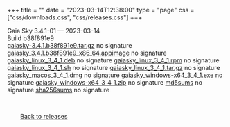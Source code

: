 +++
title = ""
date = "2023-03-14T12:38:00"
type = "page"
css = ["css/downloads.css", "css/releases.css"]
+++

<div class="download-container">
<div id="download-title">
Gaia Sky <span class="downloads-version">3.4.1-01</span> — <span class="downloads-releasedate">2023-03-14</span></div>
<div class="downloads-build">Build b38f891e9</div>
<div class="download-section">
<a href="https://gaia.ari.uni-heidelberg.de/gaiasky/releases/3.4.1-01.b38f891e9/gaiasky-3.4.1.b38f891e9.tar.gz" class="download-button">gaiasky-3.4.1.b38f891e9.tar.gz</a>
<span class="signature">no signature</span>
<a href="https://gaia.ari.uni-heidelberg.de/gaiasky/releases/3.4.1-01.b38f891e9/gaiasky_3.4.1.b38f891e9_x86_64.appimage" class="download-button">gaiasky_3.4.1.b38f891e9_x86_64.appimage</a>
<span class="signature">no signature</span>
<a href="https://gaia.ari.uni-heidelberg.de/gaiasky/releases/3.4.1-01.b38f891e9/gaiasky_linux_3_4_1.deb" class="download-button">gaiasky_linux_3_4_1.deb</a>
<span class="signature">no signature</span>
<a href="https://gaia.ari.uni-heidelberg.de/gaiasky/releases/3.4.1-01.b38f891e9/gaiasky_linux_3_4_1.rpm" class="download-button">gaiasky_linux_3_4_1.rpm</a>
<span class="signature">no signature</span>
<a href="https://gaia.ari.uni-heidelberg.de/gaiasky/releases/3.4.1-01.b38f891e9/gaiasky_linux_3_4_1.sh" class="download-button">gaiasky_linux_3_4_1.sh</a>
<span class="signature">no signature</span>
<a href="https://gaia.ari.uni-heidelberg.de/gaiasky/releases/3.4.1-01.b38f891e9/gaiasky_linux_3_4_1.tar.gz" class="download-button">gaiasky_linux_3_4_1.tar.gz</a>
<span class="signature">no signature</span>
<a href="https://gaia.ari.uni-heidelberg.de/gaiasky/releases/3.4.1-01.b38f891e9/gaiasky_macos_3_4_1.dmg" class="download-button">gaiasky_macos_3_4_1.dmg</a>
<span class="signature">no signature</span>
<a href="https://gaia.ari.uni-heidelberg.de/gaiasky/releases/3.4.1-01.b38f891e9/gaiasky_windows-x64_3_4_1.exe" class="download-button">gaiasky_windows-x64_3_4_1.exe</a>
<span class="signature">no signature</span>
<a href="https://gaia.ari.uni-heidelberg.de/gaiasky/releases/3.4.1-01.b38f891e9/gaiasky_windows-x64_3_4_1.zip" class="download-button">gaiasky_windows-x64_3_4_1.zip</a>
<span class="signature">no signature</span>
<a href="https://gaia.ari.uni-heidelberg.de/gaiasky/releases/3.4.1-01.b38f891e9/md5sums" class="download-button">md5sums</a>
<span class="signature">no signature</span>
<a href="https://gaia.ari.uni-heidelberg.de/gaiasky/releases/3.4.1-01.b38f891e9/sha256sums" class="download-button">sha256sums</a>
<span class="signature">no signature</span>
</div>
</div>

<p class="center-text" style="padding: 30px;">
<i class="fa-solid fa-circle-arrow-left"></i> <a href="/downloads/releases">Back to releases</a>
</p>
